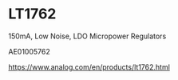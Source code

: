 # LT1762
150mA, Low Noise, LDO Micropower Regulators

AE01005762

https://www.analog.com/en/products/lt1762.html
